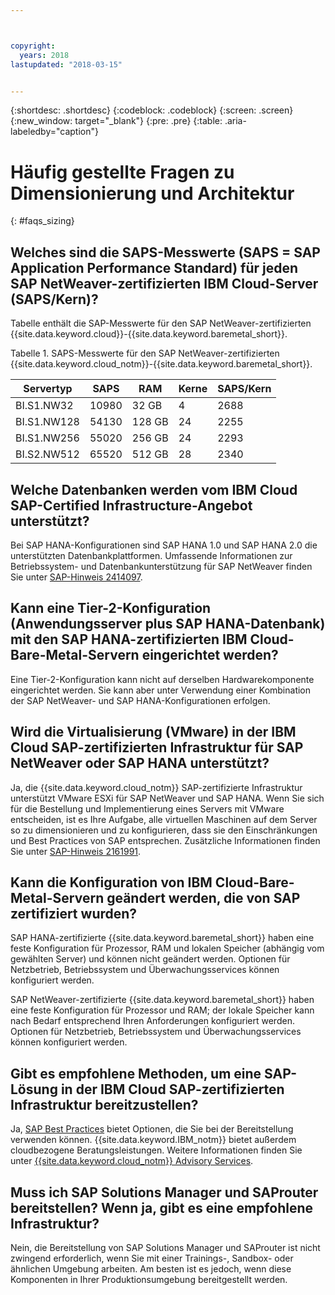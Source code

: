 ```yaml
---



copyright:
  years: 2018
lastupdated: "2018-03-15"


---
```


{:shortdesc: .shortdesc}
{:codeblock: .codeblock}
{:screen: .screen}
{:new_window: target="_blank"}
{:pre: .pre}
{:table: .aria-labeledby="caption"}

# Häufig gestellte Fragen zu Dimensionierung und Architektur
{: #faqs_sizing}

## Welches sind die SAPS-Messwerte (SAPS = SAP Application Performance Standard) für jeden SAP NetWeaver-zertifizierten IBM Cloud-Server (SAPS/Kern)?

Tabelle enthält die SAP-Messwerte für den SAP NetWeaver-zertifizierten {{site.data.keyword.cloud}}-{{site.data.keyword.baremetal_short}}.

Tabelle 1. SAPS-Messwerte für den SAP NetWeaver-zertifizierten {{site.data.keyword.cloud_notm}}-{{site.data.keyword.baremetal_short}}.

| **Servertyp** | **SAPS** | **RAM** | **Kerne** | **SAPS/Kern** |
| --- | --- | --- | --- | --- |
| BI.S1.NW32 | 10980 | 32 GB | 4 | 2688 |
| BI.S1.NW128 | 54130 | 128 GB | 24 | 2255 |
| BI.S1.NW256 | 55020 | 256 GB | 24 | 2293 |
| BI.S2.NW512 | 65520 | 512 GB | 28 | 2340 |

## Welche Datenbanken werden vom IBM Cloud SAP-Certified Infrastructure-Angebot unterstützt?

Bei SAP HANA-Konfigurationen sind SAP HANA 1.0 und SAP HANA 2.0 die unterstützten Datenbankplattformen. Umfassende Informationen zur Betriebssystem- und Datenbankunterstützung für SAP NetWeaver finden Sie unter [SAP-Hinweis 2414097](https://launchpad.support.sap.com/#/notes/2414097).

## Kann eine Tier-2-Konfiguration (Anwendungsserver plus SAP HANA-Datenbank) mit den SAP HANA-zertifizierten IBM Cloud-Bare-Metal-Servern eingerichtet werden?

Eine Tier-2-Konfiguration kann nicht auf derselben Hardwarekomponente eingerichtet werden. Sie kann aber unter Verwendung einer Kombination der SAP NetWeaver- und SAP HANA-Konfigurationen erfolgen.

## Wird die Virtualisierung (VMware) in der IBM Cloud SAP-zertifizierten Infrastruktur für SAP NetWeaver oder SAP HANA unterstützt?

Ja, die {{site.data.keyword.cloud_notm}} SAP-zertifizierte Infrastruktur unterstützt VMware ESXi für SAP NetWeaver und SAP HANA. Wenn Sie sich für die Bestellung und Implementierung eines Servers mit VMware entscheiden, ist es Ihre Aufgabe, alle virtuellen Maschinen auf dem Server so zu dimensionieren und zu konfigurieren, dass sie den Einschränkungen und Best Practices von SAP entsprechen. Zusätzliche Informationen finden Sie unter [SAP-Hinweis 2161991](https://launchpad.support.sap.com/#/notes/2161991).

## Kann die Konfiguration von IBM Cloud-Bare-Metal-Servern geändert werden, die von SAP zertifiziert wurden?

SAP HANA-zertifizierte {{site.data.keyword.baremetal_short}} haben eine feste Konfiguration für Prozessor, RAM und lokalen Speicher (abhängig vom gewählten Server) und können nicht geändert werden. Optionen für Netzbetrieb, Betriebssystem und Überwachungsservices können konfiguriert werden.

SAP NetWeaver-zertifizierte {{site.data.keyword.baremetal_short}} haben eine feste Konfiguration für Prozessor und RAM; der lokale Speicher kann nach Bedarf entsprechend Ihren Anforderungen konfiguriert werden. Optionen für Netzbetrieb, Betriebssystem und Überwachungsservices können konfiguriert werden.

## Gibt es empfohlene Methoden, um eine SAP-Lösung in der IBM Cloud SAP-zertifizierten Infrastruktur bereitzustellen?

Ja, [SAP Best Practices](https://help.sap.com/viewer/p/SAP_Best_Practices) bietet Optionen, die Sie bei der Bereitstellung verwenden können. {{site.data.keyword.IBM_notm}} bietet außerdem cloudbezogene Beratungsleistungen. Weitere Informationen finden Sie unter [{{site.data.keyword.cloud_notm}} Advisory Services](https://www.ibm.com/us-en/marketplace/cloud-consulting-services).

## Muss ich SAP Solutions Manager und SAProuter bereitstellen? Wenn ja, gibt es eine empfohlene Infrastruktur?

Nein, die Bereitstellung von SAP Solutions Manager und SAProuter ist nicht zwingend erforderlich, wenn Sie mit einer Trainings-, Sandbox- oder ähnlichen Umgebung arbeiten. Am besten ist es jedoch, wenn diese Komponenten in Ihrer Produktionsumgebung bereitgestellt werden.

